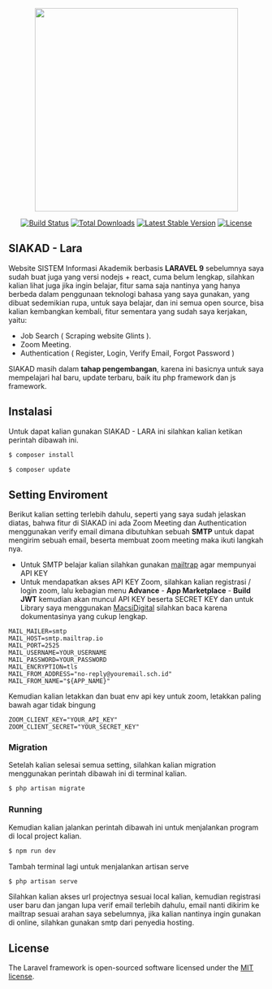 <p align="center"><a href="https://laravel.com" target="_blank"><img src="https://raw.githubusercontent.com/laravel/art/master/logo-lockup/5%20SVG/2%20CMYK/1%20Full%20Color/laravel-logolockup-cmyk-red.svg" width="400"></a></p>

<p align="center">
<a href="https://travis-ci.org/laravel/framework"><img src="https://travis-ci.org/laravel/framework.svg" alt="Build Status"></a>
<a href="https://packagist.org/packages/laravel/framework"><img src="https://img.shields.io/packagist/dt/laravel/framework" alt="Total Downloads"></a>
<a href="https://packagist.org/packages/laravel/framework"><img src="https://img.shields.io/packagist/v/laravel/framework" alt="Latest Stable Version"></a>
<a href="https://packagist.org/packages/laravel/framework"><img src="https://img.shields.io/packagist/l/laravel/framework" alt="License"></a>
</p>

## SIAKAD - Lara

Website SISTEM Informasi Akademik berbasis **LARAVEL 9** sebelumnya saya sudah buat juga yang versi nodejs + react, cuma belum lengkap, silahkan kalian lihat juga jika ingin belajar, fitur sama saja nantinya yang hanya berbeda dalam penggunaan teknologi bahasa yang saya gunakan, yang dibuat sedemikian rupa, untuk saya belajar, dan ini semua open source, bisa kalian kembangkan kembali, fitur sementara yang sudah saya kerjakan, yaitu:

- Job Search ( Scraping website Glints ).
- Zoom Meeting.
- Authentication ( Register, Login, Verify Email, Forgot Password )

SIAKAD masih dalam **tahap pengembangan**, karena ini basicnya untuk saya mempelajari hal baru, update terbaru, baik itu php framework dan js framework.

## Instalasi

Untuk dapat kalian gunakan SIAKAD - LARA ini silahkan kalian ketikan perintah dibawah ini.
```sh
$ composer install
```
```sh
$ composer update
```

## Setting Enviroment

Berikut kalian setting terlebih dahulu, seperti yang saya sudah jelaskan diatas, bahwa fitur di SIAKAD ini ada Zoom Meeting dan Authentication menggunakan verify email dimana dibutuhkan sebuah **SMTP** untuk dapat mengirim sebuah email, beserta membuat zoom meeting maka ikuti langkah nya.

- Untuk SMTP belajar kalian silahkan gunakan [mailtrap](https://mailtrap.io/) agar mempunyai API KEY 
- Untuk mendapatkan akses API KEY Zoom, silahkan kalian registrasi / login zoom, lalu kebagian menu **Advance** - **App Marketplace** - **Build JWT** kemudian akan muncul API KEY beserta SECRET KEY dan untuk Library saya menggunakan [MacsiDigital](https://github.com/MacsiDigital/laravel-zoom) silahkan baca karena dokumentasinya yang cukup lengkap.

```env
MAIL_MAILER=smtp
MAIL_HOST=smtp.mailtrap.io
MAIL_PORT=2525
MAIL_USERNAME=YOUR_USERNAME
MAIL_PASSWORD=YOUR_PASSWORD
MAIL_ENCRYPTION=tls
MAIL_FROM_ADDRESS="no-reply@youremail.sch.id"
MAIL_FROM_NAME="${APP_NAME}"
```

Kemudian kalian letakkan dan buat env api key untuk zoom, letakkan paling bawah agar tidak bingung
```env
ZOOM_CLIENT_KEY="YOUR_API_KEY"
ZOOM_CLIENT_SECRET="YOUR_SECRET_KEY"
```

### Migration

Setelah kalian selesai semua setting, silahkan kalian migration menggunakan perintah dibawah ini di terminal kalian.

```sh
$ php artisan migrate
```

### Running

Kemudian kalian jalankan perintah dibawah ini untuk menjalankan program di local project kalian.
```sh
$ npm run dev
```

Tambah terminal lagi untuk menjalankan artisan serve
```sh
$ php artisan serve
```

Silahkan kalian akses url projectnya sesuai local kalian, kemudian registrasi user baru dan jangan lupa verif email terlebih dahulu, email nanti dikirim ke mailtrap sesuai arahan saya sebelumnya, jika kalian nantinya ingin gunakan di online, silahkan gunakan smtp dari penyedia hosting.

## License

The Laravel framework is open-sourced software licensed under the [MIT license](https://opensource.org/licenses/MIT).
